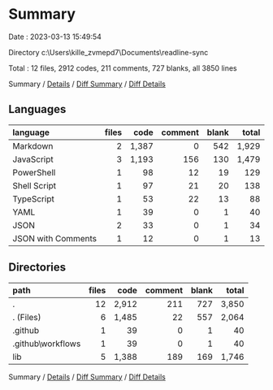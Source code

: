 # Summary

Date : 2023-03-13 15:49:54

Directory c:\\Users\\kille_zvmepd7\\Documents\\readline-sync

Total : 12 files,  2912 codes, 211 comments, 727 blanks, all 3850 lines

Summary / [Details](details.md) / [Diff Summary](diff.md) / [Diff Details](diff-details.md)

## Languages
| language | files | code | comment | blank | total |
| :--- | ---: | ---: | ---: | ---: | ---: |
| Markdown | 2 | 1,387 | 0 | 542 | 1,929 |
| JavaScript | 3 | 1,193 | 156 | 130 | 1,479 |
| PowerShell | 1 | 98 | 12 | 19 | 129 |
| Shell Script | 1 | 97 | 21 | 20 | 138 |
| TypeScript | 1 | 53 | 22 | 13 | 88 |
| YAML | 1 | 39 | 0 | 1 | 40 |
| JSON | 2 | 33 | 0 | 1 | 34 |
| JSON with Comments | 1 | 12 | 0 | 1 | 13 |

## Directories
| path | files | code | comment | blank | total |
| :--- | ---: | ---: | ---: | ---: | ---: |
| . | 12 | 2,912 | 211 | 727 | 3,850 |
| . (Files) | 6 | 1,485 | 22 | 557 | 2,064 |
| .github | 1 | 39 | 0 | 1 | 40 |
| .github\\workflows | 1 | 39 | 0 | 1 | 40 |
| lib | 5 | 1,388 | 189 | 169 | 1,746 |

Summary / [Details](details.md) / [Diff Summary](diff.md) / [Diff Details](diff-details.md)